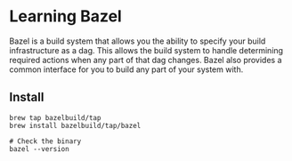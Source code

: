 # Learning Bazel

Bazel is a build system that allows you the ability to specify your build
infrastructure as a dag. This allows the build system to handle determining
required actions when any part of that dag changes. Bazel also provides a common
interface for you to build any part of your system with.

## Install

```
brew tap bazelbuild/tap
brew install bazelbuild/tap/bazel

# Check the binary
bazel --version
```
